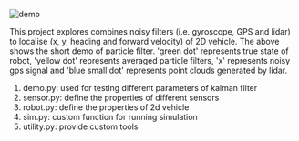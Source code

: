 
![demo](https://github.com/ryanyu512/robot_localisation/assets/19774686/cb045409-3801-48be-b2f7-ec26a4749085)

This project explores combines noisy filters (i.e. gyroscope, GPS and lidar) to localise (x, y, heading and forward velocity) of 2D vehicle. The above shows the short demo of particle filter. 'green dot' represents true state of robot, 'yellow dot' represents averaged particle filters, 'x' represents noisy gps signal and 'blue small dot' represents point clouds generated by lidar. 

1. demo.py: used for testing different parameters of kalman filter
2. sensor.py: define the properties of different sensors
3. robot.py: define the properties of 2d vehicle
4. sim.py: custom function for running simulation
5. utility.py: provide custom tools
